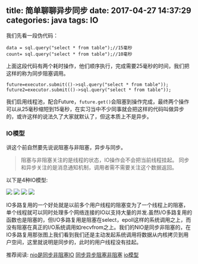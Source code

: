 title: 简单聊聊异步同步
date: 2017-04-27 14:37:29
categories: java
tags: IO
---
我们先看一段伪代码：

```
data = sql.query("select * from table");//15毫秒
count= sql.query("select * from table");//10毫秒
```
<!--more-->上面这段代码有两个耗时操作，他们顺序执行，完成需要25毫秒的时间，我们把这样的称为同步阻塞调用。
```
future=executor.submit(()->sql.query("select * from table"));
future2=executor.submit(()->sql.query("select * from table"));
```
我们启用线程池，配合Future，`future.get()`会阻塞到操作完成，最终两个操作可以从25毫秒缩短到15毫秒，在实习当中不少同事就会把这样的代码叫做异步的，或许这样的说法久了大家就默认了，但这本质上不是异步。
### IO模型
讲这个前自然要先说说阻塞与非阻塞，异步与同步。

> 阻塞与非阻塞关注的是线程的状态，IO操作会不会把当前线程挂起。
> 同步和异步关注的是消息通知机制，调用者需不需要关注这个数据返回。

以下是4种IO模型:

![](http://oepm97cib.bkt.clouddn.com/io1.gif)
![](http://oepm97cib.bkt.clouddn.com/io2.gif)
![](http://oepm97cib.bkt.clouddn.com/io3.gif)
![](http://oepm97cib.bkt.clouddn.com/io4.gif)

IO多路复用的一个好处就是以前多个用户线程的阻塞变为了一个线程上的阻塞，单个线程就可以同时处理多个网络连接的IO以支持大量的并发.虽然I/O多路复用的函数也是阻塞的，但I/O多路复用是阻塞在select，epoll这样的系统调用之上，而没有阻塞在真正的I/O系统调用如recvfrom之上。我们的NIO是同步非阻塞的，在IO多路复用那张图上我们看到我们还是主动发起系统调用将数据从内核拷贝到用户空间，这里就说明是同步的，此时的用户线程没有挂起。

推荐阅读:
[nio是同步非阻塞IO](https://www.zhihu.com/question/27991975)
[同步异步阻塞非阻塞](https://www.zhihu.com/question/19732473)
[io模型](http://blog.csdn.net/historyasamirror/article/details/5778378)
